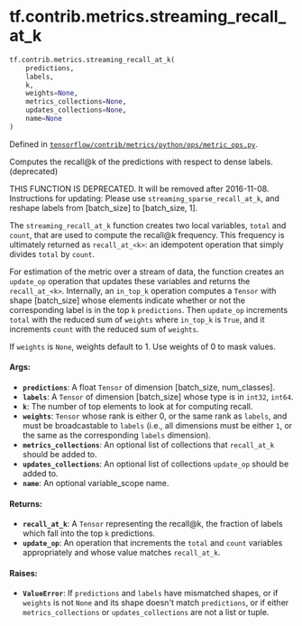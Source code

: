 <div itemscope itemtype="http://developers.google.com/ReferenceObject">
<meta itemprop="name" content="tf.contrib.metrics.streaming_recall_at_k" />
<meta itemprop="path" content="Stable" />
</div>

# tf.contrib.metrics.streaming_recall_at_k

``` python
tf.contrib.metrics.streaming_recall_at_k(
    predictions,
    labels,
    k,
    weights=None,
    metrics_collections=None,
    updates_collections=None,
    name=None
)
```



Defined in [`tensorflow/contrib/metrics/python/ops/metric_ops.py`](/code/stable/tensorflow/contrib/metrics/python/ops/metric_ops.py).

Computes the recall@k of the predictions with respect to dense labels. (deprecated)

THIS FUNCTION IS DEPRECATED. It will be removed after 2016-11-08.
Instructions for updating:
Please use `streaming_sparse_recall_at_k`, and reshape labels from [batch_size] to [batch_size, 1].

The `streaming_recall_at_k` function creates two local variables, `total` and
`count`, that are used to compute the recall@k frequency. This frequency is
ultimately returned as `recall_at_<k>`: an idempotent operation that simply
divides `total` by `count`.

For estimation of the metric over a stream of data, the function creates an
`update_op` operation that updates these variables and returns the
`recall_at_<k>`. Internally, an `in_top_k` operation computes a `Tensor` with
shape [batch_size] whose elements indicate whether or not the corresponding
label is in the top `k` `predictions`. Then `update_op` increments `total`
with the reduced sum of `weights` where `in_top_k` is `True`, and it
increments `count` with the reduced sum of `weights`.

If `weights` is `None`, weights default to 1. Use weights of 0 to mask values.

#### Args:

* <b>`predictions`</b>: A float `Tensor` of dimension [batch_size, num_classes].
* <b>`labels`</b>: A `Tensor` of dimension [batch_size] whose type is in `int32`,
    `int64`.
* <b>`k`</b>: The number of top elements to look at for computing recall.
* <b>`weights`</b>: `Tensor` whose rank is either 0, or the same rank as `labels`, and
    must be broadcastable to `labels` (i.e., all dimensions must be either
    `1`, or the same as the corresponding `labels` dimension).
* <b>`metrics_collections`</b>: An optional list of collections that `recall_at_k`
    should be added to.
* <b>`updates_collections`</b>: An optional list of collections `update_op` should be
    added to.
* <b>`name`</b>: An optional variable_scope name.


#### Returns:

* <b>`recall_at_k`</b>: A `Tensor` representing the recall@k, the fraction of labels
    which fall into the top `k` predictions.
* <b>`update_op`</b>: An operation that increments the `total` and `count` variables
    appropriately and whose value matches `recall_at_k`.


#### Raises:

* <b>`ValueError`</b>: If `predictions` and `labels` have mismatched shapes, or if
    `weights` is not `None` and its shape doesn't match `predictions`, or if
    either `metrics_collections` or `updates_collections` are not a list or
    tuple.